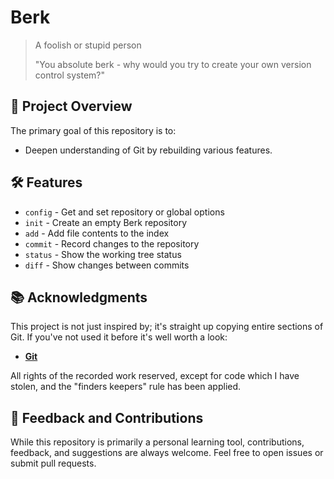 # Berk


>A foolish or stupid person
>
>"You absolute berk - why would you try to create your own version control system?" 

## 📘 Project Overview

The primary goal of this repository is to:

- Deepen understanding of Git by rebuilding various features.

## 🛠️ Features

- `config` - Get and set repository or global options
- `init` - Create an empty Berk repository
- `add` - Add file contents to the index
- `commit` - Record changes to the repository
- `status` - Show the working tree status
- `diff` - Show changes between commits

## 📚 Acknowledgments

This project is not just inspired by; it's straight up copying entire sections of Git. If you've not used it before it's well worth a look:

- [**Git**](https://git-scm.com/)

All rights of the recorded work reserved, except for code which I have stolen, and the "finders keepers" rule has been applied.

## 📣 Feedback and Contributions

While this repository is primarily a personal learning tool, contributions, feedback, and suggestions are always welcome. Feel free to open issues or submit pull requests.
